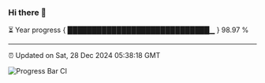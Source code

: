 ### Hi there 👋

⏳ Year progress { █████████████████████████████▁ } 98.97 %

---

⏰ Updated on Sat, 28 Dec 2024 05:38:18 GMT

![Progress Bar CI](https://github.com/IshwaranRudhara/GIT-ACTION/workflows/Progress%20Bar%20CI/badge.svg)
